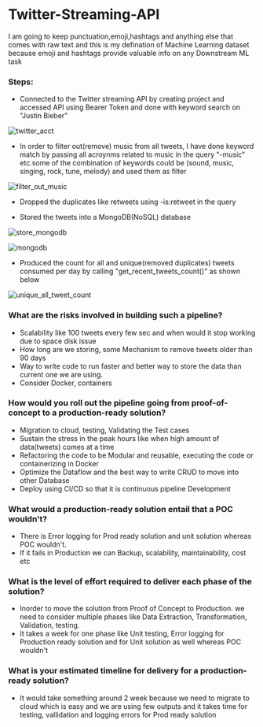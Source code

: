 # Twitter-Streaming-API

I am going to keep punctuation,emoji,hashtags and anything else that comes with raw text and this is my defination of Machine Learning dataset because emoji and hashtags provide valuable info on any Downstream ML task 

### Steps:
* Connected to the Twitter streaming API by creating project and accessed API using Bearer Token and done with keyword search on "Justin Bieber"

![twitter_acct](https://user-images.githubusercontent.com/60243899/150699871-112c764b-b143-44b4-b684-ed85a9c781dd.JPG)

* In order to filter out(remove) music from all tweets, I have done keyword match by passing all acroynms related to music in the query "-music" etc.some of the combination of keywords could be (sound, music, singing, rock, tune, melody) and used them as filter 

![filter_out_music](https://user-images.githubusercontent.com/60243899/150699890-39bf69a1-7f05-4150-9f82-fbe87f886b7e.JPG)

* Dropped the duplicates like retweets using -is:retweet in the query

* Stored the tweets into a MongoDB(NoSQL) database 

![store_mongodb](https://user-images.githubusercontent.com/60243899/150699898-9939ed9c-7962-4bc1-bbec-b59895058825.JPG)



![mongodb](https://user-images.githubusercontent.com/60243899/150699908-01331fe7-704f-4d83-8915-fd6d3e84c6cf.JPG)

* Produced the count for all and unique(removed duplicates) tweets consumed per day by calling "get_recent_tweets_count()" as shown below

![unique_all_tweet_count](https://user-images.githubusercontent.com/60243899/150699920-0666056d-0fcc-4591-bd6d-7783bd977d50.JPG)



### What are the risks involved in building such a pipeline?

* Scalability like 100 tweets every few sec and when would it stop working due to space disk issue
* How long are we storing, some Mechanism to remove tweets older than 90 days
* Way to write code to run faster and better way to store the data than current one we are using.
* Consider Docker, containers

### How would you roll out the pipeline going from proof-of-concept to a production-ready solution?

* Migration to cloud, testing, Validating the Test cases
* Sustain the stress in the peak hours like when high amount of data(tweets) comes at a time
* Refactoring the code to be Modular and reusable, executing the code or containerizing in Docker
* Optimize the Dataflow and the best way to write CRUD to move into other Database
* Deploy using CI/CD so that it is continuous pipeline Development  



### What would a production-ready solution entail that a POC wouldn't? 

* There is Error logging for Prod ready solution and unit solution whereas POC wouldn't.
* If it fails in Production we can Backup, scalability, maintainability, cost etc


### What is the level of effort required to deliver each phase of the solution?
* Inorder to move the solution from Proof of Concept to Production. we need to consider multiple phases like Data Extraction, Transformation, Validation, testing.
* It takes a week for one phase like Unit testing, Error logging for Production ready solution and for Unit solution as well whereas POC wouldn't

### What is your estimated timeline for delivery for a production-ready solution?

* It would take something around 2 week because we need to migrate to cloud which is easy and we are using few outputs and it takes time for testing, vallidation and logging errors for Prod ready solution
